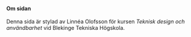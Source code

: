 #### Om sidan  


Denna sida är stylad av Linnéa Olofsson för kursen _Teknisk design och användbarhet_ vid Blekinge Tekniska Högskola.
